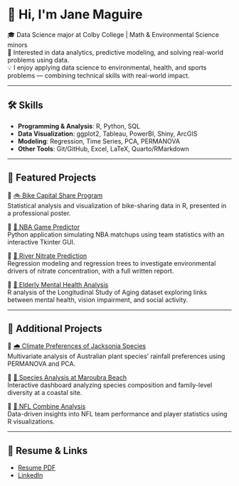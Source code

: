 # 👋 Hi, I'm Jane Maguire

🎓 Data Science major at Colby College | Math & Environmental Science minors  
📍 Interested in data analytics, predictive modeling, and solving real-world problems using data.  
💡 I enjoy applying data science to environmental, health, and sports problems — combining technical skills with real-world impact.

---

## 🛠️ Skills

- **Programming & Analysis**: R, Python, SQL  
- **Data Visualization**: ggplot2, Tableau, PowerBI, Shiny, ArcGIS  
- **Modeling**: Regression, Time Series, PCA, PERMANOVA  
- **Other Tools**: Git/GitHub, Excel, LaTeX, Quarto/RMarkdown  

---

## 🧠 Featured Projects

🔹 [🚲 Bike Capital Share Program](https://github.com/jcmagu26/Bike-Capital-Share-Program)  
Statistical analysis and visualization of bike-sharing data in R, presented in a professional poster.

🔹 [🏀 NBA Game Predictor](https://github.com/jcmagu26/NBA-Game-Predictor)  
Python application simulating NBA matchups using team statistics with an interactive Tkinter GUI.

🔹 [🌱 River Nitrate Prediction](https://github.com/jcmagu26/River-Nitrate-Prediction)  
Regression modeling and regression trees to investigate environmental drivers of nitrate concentration, with a full written report.

🔹 [🧓 Elderly Mental Health Analysis](https://github.com/jcmagu26/Depression-and-Anxiety-in-the-Elderly)  
R analysis of the Longitudinal Study of Aging dataset exploring links between mental health, vision impairment, and social activity.

---

## 📂 Additional Projects
🔹 [🌧️ Climate Preferences of Jacksonia Species](https://github.com/jcmagu26/jacksonia-climate-analysis)  
Multivariate analysis of Australian plant species’ rainfall preferences using PERMANOVA and PCA.

🔹 [🌊 Species Analysis at Maroubra Beach](https://github.com/jcmagu26/Species-Composition-Maroubra)  
Interactive dashboard analyzing species composition and family-level diversity at a coastal site.

🔹 [🏈 NFL Combine Analysis](https://github.com/jcmagu26/NFL-Combine-Data-Analysis)  
Data-driven insights into NFL team performance and player statistics using R visualizations.

---

## 📄 Resume & Links

- [Resume PDF](https://github.com/jcmagu26/jane-maguire-resume/blob/main/Resume%202025.pdf)
- [LinkedIn](https://www.linkedin.com/in/jane-maguire-9624b8291/)


